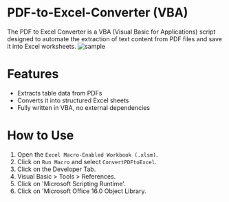 # PDF-to-Excel-Converter  (VBA)
The PDF to Excel Converter is a VBA (Visual Basic for Applications) script designed to automate the extraction of text content from PDF files and save it into Excel worksheets.
![sample](https://github.com/user-attachments/assets/3b76f37d-e6b1-4fe4-91bd-959ed2b98cd8)
# Features
- Extracts table data from PDFs
- Converts it into structured Excel sheets
- Fully written in VBA, no external dependencies
# How to Use
1. Open the `Excel Macro-Enabled Workbook (.xlsm)`.
2. Click on `Run Macro` and select `ConvertPDFtoExcel`.
3. Click on the Developer Tab.
4. Visual Basic > Tools > References.
5. Click on 'Microsoft Scripting Runtime'.
6. Click on 'Microsoft Office 16.0 Object Library.
